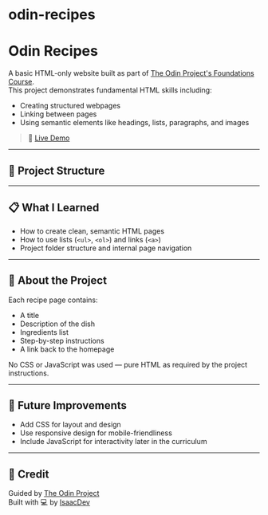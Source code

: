 # odin-recipes

# Odin Recipes

A basic HTML-only website built as part of [The Odin Project's Foundations Course](https://www.theodinproject.com/).  
This project demonstrates fundamental HTML skills including:
- Creating structured webpages
- Linking between pages
- Using semantic elements like headings, lists, paragraphs, and images

> 🔗 [Live Demo](https://odin-recipes-eight-omega.vercel.app)

---

## 📁 Project Structure



---

## 📋 What I Learned

- How to create clean, semantic HTML pages
- How to use lists (`<ul>`, `<ol>`) and links (`<a>`)
- Project folder structure and internal page navigation

---

## 🧠 About the Project

Each recipe page contains:
- A title
- Description of the dish
- Ingredients list
- Step-by-step instructions
- A link back to the homepage

No CSS or JavaScript was used — pure HTML as required by the project instructions.

---

## 🚀 Future Improvements

- Add CSS for layout and design
- Use responsive design for mobile-friendliness
- Include JavaScript for interactivity later in the curriculum

---

## 🙏 Credit

Guided by [The Odin Project](https://www.theodinproject.com/)  
Built with 💻 by [IsaacDev](https://github.com/young1dev)

